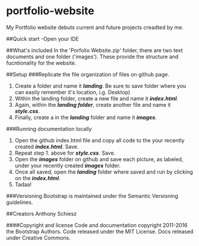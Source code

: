 # portfolio-website
My Portfolio website debuts current and future projects creadted by me.

##Quick start
-Open your IDE

##What's included
In the 'Porfolio Website.zip' folder, there are two text documents and one folder ('images'). These provide the structure and fucntionality for the website.

##Setup
###Replicate the file organization of files on github page.
1. Create a folder and name it _**landing**_. Be sure to save folder where you can easily remember it's location, i.g. Desktop)
2. Within the landing folder, create a new file and name it _**index.html**_.
3. Again, within the _**landing folder**_, create another file and name it _**style.css**_.
4. Finally, create a in the _**landing**_ folder and name it _**images**_.

###Running documentation locally
1. Open the github index.html file and copy all code to the your recently created _**index.html**_. Save.  
2. Repeat step 1. above for _**style.css**_. Save.
3. Open the _**images**_ folder on github and save each picture, as labeled, under your recently created _**images**_ folder.
3. Once all saved, open the _**landing**_ folder where saved and run by clicking on the _**index.html**_.
4. Tadaa!

###Versioning
Bootstrap is maintained under the Semantic Versioning guidelines.

##Creators
Anthony Schiesz

####Copyright and license
Code and documentation copyright 2011-2016 the Bootstrap Authors. Code released under the MIT License. Docs released under Creative Commons.
